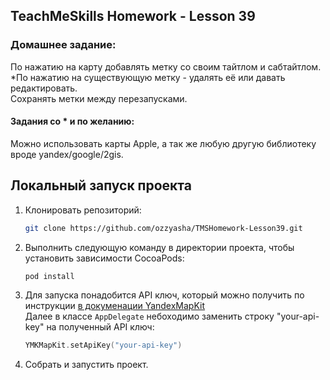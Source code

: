 ## TeachMeSkills Homework - Lesson 39

### Домашнее задание:

По нажатию на карту добавлять метку со своим тайтлом и сабтайтлом.  
*По нажатию на существующую метку - удалять её или давать редактировать.  
Сохранять метки между перезапусками.

#### Задания со * и  по желанию:   
Можно использовать карты Apple, а так же любую другую библиотеку вроде yandex/google/2gis.

## Локальный запуск проекта

1. Клонировать репозиторий:
    ```sh
    git clone https://github.com/ozzyasha/TMSHomework-Lesson39.git
    ```

2. Выполнить следующую команду в директории проекта, чтобы установить зависимости CocoaPods:
    ```sh
    pod install
    ```
3. Для запуска понадобится API ключ, который можно получить по инструкции [в докуменации YandexMapKit](https://yandex.ru/dev/mapkit/doc/ru/ios/generated/getting_started#key)  
Далее в классе `AppDelegate` небоходимо заменить строку "your-api-key" на полученный API ключ:
    ```swift
    YMKMapKit.setApiKey("your-api-key")
    ```
4. Собрать и запустить проект.




